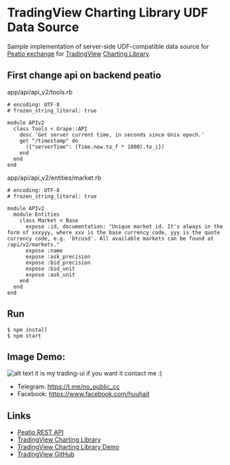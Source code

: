 # TradingView Charting Library UDF Data Source

Sample implementation of server-side UDF-compatible data source for [Peatio exchange](https://www.peatio.com/) for [TradingView](https://www.tradingview.com/) [Charting Library](https://www.tradingview.com/HTML5-stock-forex-bitcoin-charting-library/).


## First change api on backend peatio

app/api/api_v2/tools.rb

```
# encoding: UTF-8
# frozen_string_literal: true

module APIv2
  class Tools < Grape::API
    desc 'Get server current time, in seconds since Unix epoch.'
    get "/timestamp" do
      ({"serverTime": (Time.now.to_f * 1000).to_i})
    end
  end
end
```
app/api/api_v2/entities/market.rb

```
# encoding: UTF-8
# frozen_string_literal: true

module APIv2
  module Entities
    class Market < Base
      expose :id, documentation: "Unique market id. It's always in the form of xxxyyy, where xxx is the base currency code, yyy is the quote currency code, e.g. 'btcusd'. All available markets can be found at /api/v2/markets."
      expose :name
      expose :ask_precision
      expose :bid_precision
      expose :bid_unit
      expose :ask_unit
    end
  end
end

```

## Run

```
$ npm install
$ npm start
```

## Image Demo:
![alt text](https://raw.githubusercontent.com/Thedabest/peatio_tradingview/master/img/demo.jpg)
 it is my trading-ui if you want it contact me :)
  - Telegram: https://t.me/no_public_cc
  - Facebook: https://www.facebook.com/huuhait

## Links

* [Peatio REST API](https://github.com/rubykube/peatio/blob/master/docs/api/member_api_v2.md)
* [TradingView Charting Library](https://www.tradingview.com/HTML5-stock-forex-bitcoin-charting-library/)
* [TradingView Charting Library Demo](https://charting-library.tradingview.com/)
* [TradingView GitHub](https://github.com/tradingview)
